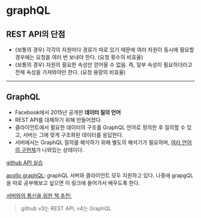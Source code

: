 # graphQL

## REST API의 단점

- (보통의 경우) 각각의 자원마다 경로가 따로 있기 때문에 여러 자원이 동시에 필요할 경우에는 요청을 여러 번 보내야 한다. (요청 횟수의 비효율)
- (보통의 경우) 자원의 필요한 속성만 얻어올 수 없음. 즉, 일부 속성이 필요하더라고 전체 속성을 가져와야만 한다. (요청 용량의 비효율)

---

## GraphQL

- Facebook에서 2015년 공개한 **데이터 질의 언어**
- REST API를 대체하기 위해 만들어졌다.
- 클라이언트에서 필요한 데이터의 구조를 GraphQL 언어로 정의한 후 질의할 수 있고, 서버는 그에 맞게 구조화된 데이터를 응답한다.
- 서버에서는 GraphQL 질의를 해석하기 위해 별도의 해석기가 필요하며, [여러 언어의 구현체](https://graphql.org/code/)가 나와있는 상태이다.

[github API 실습](https://developer.github.com/v4/explorer/)

[apollo graphQL](https://www.apollographql.com/): graphQL 서버와 클라이언트 모두 지원하고 있다. 나중에 grapgQL을 따로 공부해보고 싶으면 이 링크에 들어가서 배우도록 한다.

[서버와의 통신을 위한 책 추천: ]()

> github v3는 REST API, v4는 GraphQL